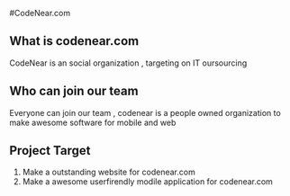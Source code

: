 #CodeNear.com

What is codenear.com
--------------------
CodeNear is an social organization ,  targeting on IT oursourcing 

Who can join our team
---------------------
Everyone can join our team , codenear is a people owned organization to make awesome software for mobile and web

Project Target
--------------
  1) Make a outstanding website for codenear.com
  2) Make a awesome userfirendly modile application for codenear.com
  
